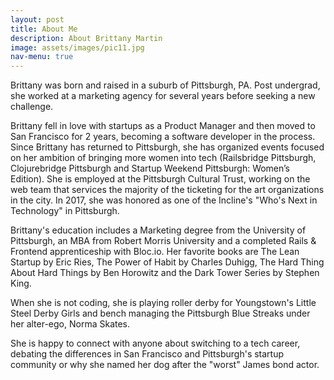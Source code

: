```yaml
---
layout: post
title: About Me
description: About Brittany Martin
image: assets/images/pic11.jpg
nav-menu: true
---
```


Brittany was born and raised in a suburb of Pittsburgh, PA. Post undergrad, she worked at a marketing agency for several years before seeking a new challenge. 

Brittany fell in love with startups as a Product Manager and then moved to San Francisco for 2 years, becoming a software developer in the process. Since Brittany has returned to Pittsburgh, she has organized events focused on her ambition of bringing more women into tech (Railsbridge Pittsburgh, Clojurebridge Pittsburgh and Startup Weekend Pittsburgh: Women’s Edition). She is employed at the Pittsburgh Cultural Trust, working on the web team that services the majority of the ticketing for the art organizations in the city. In 2017, she was honored as one of the Incline's "Who's Next in Technology" in Pittsburgh.  

Brittany's education includes a Marketing degree from the University of Pittsburgh, an MBA from Robert Morris University and a completed Rails & Frontend apprenticeship with Bloc.io. Her favorite books are The Lean Startup by Eric Ries, The Power of Habit by Charles Duhigg, The Hard Thing About Hard Things by Ben Horowitz and the Dark Tower Series by Stephen King. 

When she is not coding, she is playing roller derby for Youngstown's Little Steel Derby Girls and bench managing the Pittsburgh Blue Streaks under her alter-ego, Norma Skates. 

She is happy to connect with anyone about switching to a tech career, debating the differences in San Francisco and Pittsburgh's startup community or why she named her dog after the "worst" James bond actor. 
